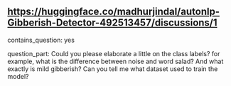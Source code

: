 ## https://huggingface.co/madhurjindal/autonlp-Gibberish-Detector-492513457/discussions/1

contains_question: yes

question_part: Could you please elaborate a little on the class labels? for example, what is the difference between noise and word salad? And what exactly is mild gibberish? Can you tell me what dataset used to train the model?